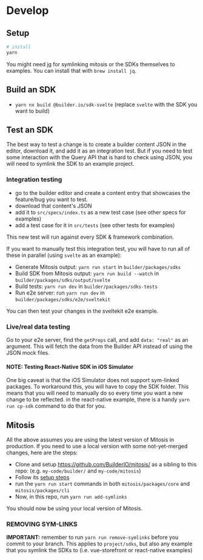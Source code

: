 # Develop

## Setup

```bash
# install
yarn
```

You might need [jq](https://stedolan.github.io/jq/) for symlinking mitosis or the SDKs themselves to examples. You can install that with `brew install jq`.

## Build an SDK

- `yarn nx build @builder.io/sdk-svelte` (replace `svelte` with the SDK you want to build)

## Test an SDK

The best way to test a change is to create a builder content JSON in the editor, download it, and add it as an integration test. But if you need to test some interaction with the Query API that is hard to check using JSON, you will need to symlink the SDK to an example project.

### Integration testing

- go to the builder editor and create a content entry that showcases the feature/bug you want to test.
- download that content's JSON
- add it to `src/specs/index.ts` as a new test case (see other specs for examples)
- add a test case for it in `src/tests` (see other tests for examples)

This new test will run against every SDK & framework combination.

If you want to manually test this integration test, you will have to run all of these in parallel (using `svelte` as an example):

- Generate Mitosis output: `yarn run start` in `builder/packages/sdks`
- Build SDK from Mitosis output: `yarn run build --watch` in `builder/packages/sdks/output/svelte`
- Build tests: `yarn run dev` in `builder/packages/sdks-tests`
- Run e2e server: run `yarn run dev` in `builder/packages/sdks/e2e/sveltekit`

You can then test your changes in the sveltekit e2e example.

### Live/real data testing

Go to your e2e server, find the `getProps` call, and add `data: "real"` as an argument. This will fetch the data from the Builder API instead of using the JSON mock files.

#### NOTE: Testing React-Native SDK in iOS Simulator

One big caveat is that the iOS Simulator does not support sym-linked packages. To workaround this, you will have to copy the SDK folder. This means that you will need to manually do so every time you want a new change to be reflected. in the react-native example, there is a handy `yarn run cp-sdk` command to do that for you.

## Mitosis

All the above assumes you are using the latest version of Mitosis in production. If you need to use a local version with some not-yet-merged changes, here are the steps:

- Clone and setup https://github.com/BuilderIO/mitosis/ as a sibling to this repo: (e.g. `my-code/builder/` and `my-code/mitosis`)
- Follow its [setup steps](https://github.com/BuilderIO/mitosis/blob/main/developer.md)
- run the `yarn run start` commands in both `mitosis/packages/core` and `mitosis/packages/cli`
- Now, in this repo, run `yarn run add-symlinks`

You should now be using your local version of Mitosis.

### REMOVING SYM-LINKS

**IMPORTANT:** remember to run `yarn run remove-symlinks` before you commit to your branch. This applies to `project/sdks`, but also any example that you symlink the SDKs to (i.e. vue-storefront or react-native examples)
